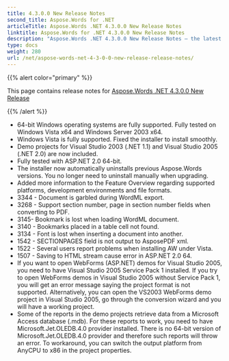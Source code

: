```yaml
---
title: 4.3.0.0 New Release Notes
second_title: Aspose.Words for .NET
articleTitle: Aspose.Words .NET 4.3.0.0 New Release Notes
linktitle: Aspose.Words for .NET 4.3.0.0 New Release Notes
description: "Aspose.Words .NET 4.3.0.0 New Release Notes – the latest updates and fixes."
type: docs
weight: 280
url: /net/aspose-words-net-4-3-0-0-new-release-release-notes/
---
```


{{% alert color="primary" %}}

This page contains release notes for [Aspose.Words .NET 4.3.0.0 New Release](https://downloads.aspose.com/words/net/new-releases/aspose.words-.net-4.3.0.0-new-release/)

{{% /alert %}}

- 64-bit Windows operating systems are fully supported. Fully tested on Windows Vista x64 and Windows Server 2003 x64.
- Windows Vista is fully supported. Fixed the installer to install smoothly.
- Demo projects for Visual Studio 2003 (.NET 1.1) and Visual Studio 2005 (.NET 2.0) are now included.
- Fully tested with ASP.NET 2.0 64-bit.
- The installer now automatically uninstalls previous Aspose.Words versions. You no longer need to uninstall manually when upgrading.
- Added more information to the Feature Overview regarding supported platforms, development environments and file formats.
- 3344 - Document is garbled during WordML export.
- 3268 - Support section number, page in section number fields when converting to PDF.
- 3145- Bookmark is lost when loading WordML document.
- 3140 - Bookmarks placed in a table cell not found.
- 3134 - Font is lost when inserting a document into another.
- 1542 - SECTIONPAGES field is not output to AsposePDF xml.
- 1522 - Several users report problems when installing AW under Vista.
- 1507 - Saving to HTML stream cause error in ASP.NET 2.0 64.
- If you want to open WebForms (ASP.NET) demos for Visual Studio 2005, you need to have Visual Studio 2005 Service Pack 1 installed. If you try to open WebForms demos in Visual Studio 2005 without Service Pack 1, you will get an error message saying the project format is not supported. Alternatively, you can open the VS2003 WebForms demo project in Visual Studio 2005, go through the conversion wizard and you will have a working project.
- Some of the reports in the demo projects retrieve data from a Microsoft Access database (.mdb). For these reports to work, you need to have Microsoft.Jet.OLEDB.4.0 provider installed. There is no 64-bit version of Microsoft.Jet.OLEDB.4.0 provider and therefore such reports will throw an error. To workaround, you can switch the output platform from AnyCPU to x86 in the project properties.


